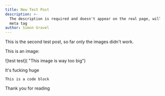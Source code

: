 ```yaml
---
title: New Test Post
description: >-
  The description is required and doesn't appear on the real page, will go in
  meta tag
author: Simon Gravel
---
```

This is the second test post, so far only the images didn't work.

This is an image: 

![test test]( "This image is way too big")

It's fucking huge

```
This is a code block
```

Thank you for reading
